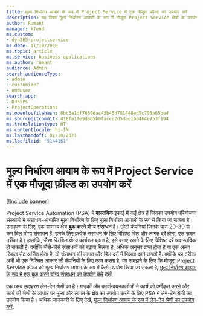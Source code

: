 ```yaml
---
title: मूल्य निर्धारण आयाम के रूप में Project Service में एक मौजूदा फ़ील्ड का उपयोग करें
description: यह विषय मूल्य निर्धारण आयामों के रूप में मौजूदा Project Service क्षेत्रों के उपयोग के बारे में जानकारी प्रदान करता है।
author: Rumant
manager: kfend
ms.custom:
- dyn365-projectservice
ms.date: 11/19/2018
ms.topic: article
ms.service: business-applications
ms.author: rumant
audience: Admin
search.audienceType:
- admin
- customizer
- enduser
search.app:
- D365PS
- ProjectOperations
ms.openlocfilehash: 8bc3a1df7669dac43b45d781448ed5c795a65be4
ms.sourcegitcommit: 418fa1fe9d605b8faccc2d5dee1b04b4e753f194
ms.translationtype: HT
ms.contentlocale: hi-IN
ms.lasthandoff: 02/10/2021
ms.locfileid: "5144161"
---
```

# <a name="use-an-existing-field-in-project-service-as-a-pricing-dimension"></a>मूल्य निर्धारण आयाम के रूप में Project Service में एक मौजूदा फ़ील्ड का उपयोग करें

[!include [banner](../includes/psa-now-project-operations.md)]

Project Service Automation (PSA) में **वास्तविक** इकाई में कई क्षेत्र हैं जिनका उपयोग परियोजना संस्थानों में संसाधन-आधारित मूल्य निर्धारण के लिए मूल्य निर्धारण आयामों के रूप में किया जा सकता है। उदाहरण के लिए, एक सामान्य क्षेत्र **बुक करने योग्य संसाधन** है। छोटी कंपनियां जिनके पास 20-30 से कम बिल योग्य संसाधन हैं, उनके लिए प्रत्येक संसाधन के लिए विशिष्ट बिल और लागत दरें होना, एक सरल तरीका है। हालांकि, जैसा कि बिल योग्य कार्यबल बढ़ता है, इसे बनाए रखने के लिए विशिष्ट दरें अवास्तविक हो सकती है, क्योंकि जैसे-जैसे संसाधनों को बढ़ावा मिलता है, अधिक अनुभव प्राप्त होता है या एक अलग स्किल सेट अर्जित होता है, तो संसाधन की लागत और बिल दरों में भिन्नता आने लगती है. क्योंकि यह तरीका अभी भी एक निश्चित आकार की कंपनियों के लिए काम करता है, यह समझने के लिए कि मौजूदा Project Service फ़ील्ड को मूल्य निर्धारण आयाम के रूप में कैसे उपयोग किया जा सकता है, [मूल्य निर्धारण आयाम के रूप में एक बुक करने योग्य संसाधन का उपयोग करें](bookable-resource-pricing-dimension.md) देखें.

एक अन्य उदाहरण लेन-देन श्रेणी का है। ग्राहकों और कार्यान्वयनकर्ताओं ने कार्य को वर्गीकृत करने और कार्य की श्रेणी के आधार पर मूल्य और लागत के क्षेत्र का उपयोग करने के लिए PSA में लेन-देन श्रेणी का उपयोग किया है। अधिक जानकारी के लिए देखें, [मूल्य निर्धारण आयाम के रूप में लेन-देन श्रेणी का उपयोग करें](transaction-category-pricing-dimension.md).
